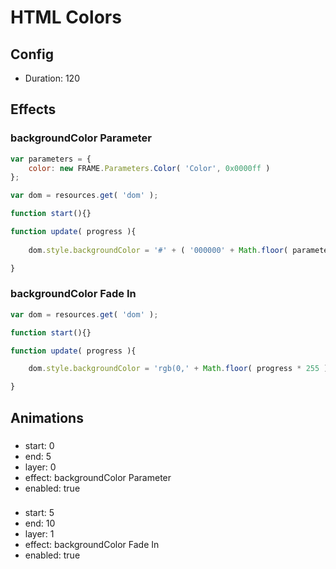<!-- Frame.js Script r6 -->

# HTML Colors

## Config

* Duration: 120

## Effects

### backgroundColor Parameter

```js
var parameters = {
	color: new FRAME.Parameters.Color( 'Color', 0x0000ff )
};

var dom = resources.get( 'dom' );

function start(){}

function update( progress ){
	
	dom.style.backgroundColor = '#' + ( '000000' + Math.floor( parameters.color.value ).toString( 16 ) ).slice( - 6 );

}
```

### backgroundColor Fade In

```js
var dom = resources.get( 'dom' );

function start(){}

function update( progress ){

	dom.style.backgroundColor = 'rgb(0,' + Math.floor( progress * 255 ) + ',0)';

}
```

## Animations

### 

* start: 0
* end: 5
* layer: 0
* effect: backgroundColor Parameter
* enabled: true

### 

* start: 5
* end: 10
* layer: 1
* effect: backgroundColor Fade In
* enabled: true
